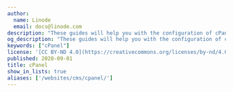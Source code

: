 ```yaml
---
author:
  name: Linode
  email: docs@linode.com
description: "These guides will help you with the configuration of cPanel, an extremely popular web-based control panel you can use to administer and manage services on your Linode."
og_description: "These guides will help you with the configuration of cPanel, an extremely popular web-based control panel you can use to administer and manage services on your Linode."
keywords: ["cPanel"]
license: '[CC BY-ND 4.0](https://creativecommons.org/licenses/by-nd/4.0)'
published: 2020-09-01
title: cPanel
show_in_lists: true
aliases: ['/websites/cms/cpanel/']
---
```

